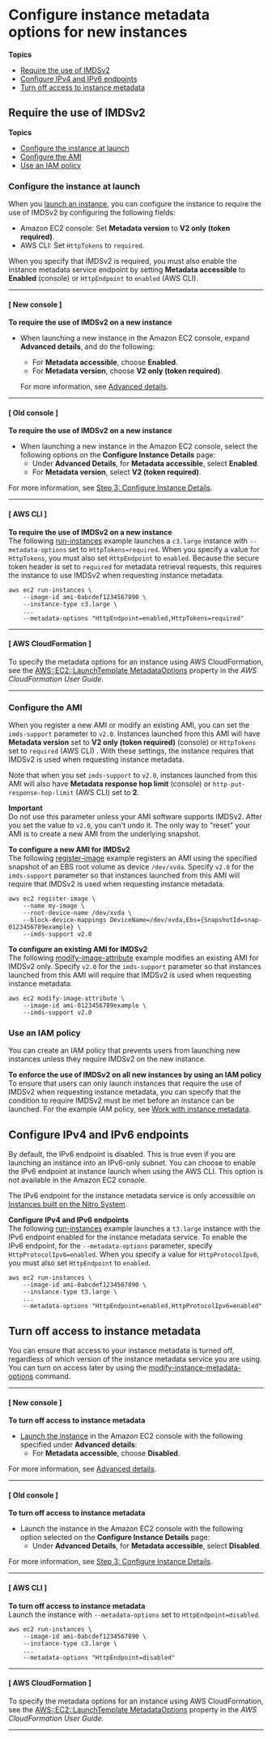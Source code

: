 # Configure instance metadata options for new instances<a name="configuring-IMDS-new-instances"></a>

**Topics**
+ [Require the use of IMDSv2](#configure-IMDS-new-instances)
+ [Configure IPv4 and IPv6 endpoints](#configure-IMDS-new-instances-ipv4-ipv6-endpoints)
+ [Turn off access to instance metadata](#configure-IMDS-new-instances--turn-off-instance-metadata)

## Require the use of IMDSv2<a name="configure-IMDS-new-instances"></a>

**Topics**
+ [Configure the instance at launch](#configure-IMDS-new-instances-instance-settings)
+ [Configure the AMI](#configure-IMDS-new-instances-ami-configuration)
+ [Use an IAM policy](#configure-IMDS-new-instances-iam-policy)

### Configure the instance at launch<a name="configure-IMDS-new-instances-instance-settings"></a>

When you [launch an instance](ec2-launch-instance-wizard.md#liw-quickly-launch-instance), you can configure the instance to require the use of IMDSv2 by configuring the following fields:
+ Amazon EC2 console: Set **Metadata version** to **V2 only \(token required\)**\.
+ AWS CLI: Set `HttpTokens` to `required`\.

When you specify that IMDSv2 is required, you must also enable the instance metadata service endpoint by setting **Metadata accessible** to **Enabled** \(console\) or `HttpEndpoint` to `enabled` \(AWS CLI\)\.

------
#### [ New console ]

**To require the use of IMDSv2 on a new instance**
+ When launching a new instance in the Amazon EC2 console, expand **Advanced details**, and do the following:
  + For **Metadata accessible**, choose **Enabled**\.
  + For **Metadata version**, choose **V2 only \(token required\)**\.

  For more information, see [Advanced details](ec2-launch-instance-wizard.md#liw-advanced-details)\.

------
#### [ Old console ]

**To require the use of IMDSv2 on a new instance**
+ When launching a new instance in the Amazon EC2 console, select the following options on the **Configure Instance Details** page:
  + Under **Advanced Details**, for **Metadata accessible**, select **Enabled**\.
  + For **Metadata version**, select **V2 \(token required\)**\.

For more information, see [Step 3: Configure Instance Details](launching-instance.md#configure_instance_details_step)\.

------
#### [ AWS CLI ]

**To require the use of IMDSv2 on a new instance**  
The following [run\-instances](https://docs.aws.amazon.com/cli/latest/reference/ec2/run-instances.html) example launches a `c3.large` instance with `--metadata-options` set to `HttpTokens=required`\. When you specify a value for `HttpTokens`, you must also set `HttpEndpoint` to `enabled`\. Because the secure token header is set to `required` for metadata retrieval requests, this requires the instance to use IMDSv2 when requesting instance metadata\.

```
aws ec2 run-instances \
    --image-id ami-0abcdef1234567890 \
    --instance-type c3.large \
	...
    --metadata-options "HttpEndpoint=enabled,HttpTokens=required"
```

------
#### [ AWS CloudFormation ]

To specify the metadata options for an instance using AWS CloudFormation, see the [AWS::EC2::LaunchTemplate MetadataOptions](https://docs.aws.amazon.com/AWSCloudFormation/latest/UserGuide/aws-properties-ec2-launchtemplate-launchtemplatedata-metadataoptions.html) property in the *AWS CloudFormation User Guide*\. 

------

### Configure the AMI<a name="configure-IMDS-new-instances-ami-configuration"></a>

When you register a new AMI or modify an existing AMI, you can set the `imds-support` parameter to `v2.0`\. Instances launched from this AMI will have **Metadata version** set to **V2 only \(token required\)** \(console\) or `HttpTokens` set to `required` \(AWS CLI\) \. With these settings, the instance requires that IMDSv2 is used when requesting instance metadata\.

Note that when you set `imds-support` to `v2.0`, instances launched from this AMI will also have **Metadata response hop limit** \(console\) or `http-put-response-hop-limit` \(AWS CLI\) set to **2**\.

**Important**  
Do not use this parameter unless your AMI software supports IMDSv2\. After you set the value to `v2.0`, you can't undo it\. The only way to "reset" your AMI is to create a new AMI from the underlying snapshot\.

**To configure a new AMI for IMDSv2**  
The following [register\-image](https://docs.aws.amazon.com/cli/latest/reference/ec2/register-image.html) example registers an AMI using the specified snapshot of an EBS root volume as device `/dev/xvda`\. Specify `v2.0` for the `imds-support` parameter so that instances launched from this AMI will require that IMDSv2 is used when requesting instance metadata\.

```
aws ec2 register-image \
    --name my-image \
    --root-device-name /dev/xvda \
    --block-device-mappings DeviceName=/dev/xvda,Ebs={SnapshotId=snap-0123456789example} \
    --imds-support v2.0
```

**To configure an existing AMI for IMDSv2**  
The following [modify\-image\-attribute](https://docs.aws.amazon.com/cli/latest/reference/ec2/modify-image-attribute.html) example modifies an existing AMI for IMDSv2 only\. Specify `v2.0` for the `imds-support` parameter so that instances launched from this AMI will require that IMDSv2 is used when requesting instance metadata\.

```
aws ec2 modify-image-attribute \
    --image-id ami-0123456789example \
    --imds-support v2.0
```

### Use an IAM policy<a name="configure-IMDS-new-instances-iam-policy"></a>

You can create an IAM policy that prevents users from launching new instances unless they require IMDSv2 on the new instance\.

**To enforce the use of IMDSv2 on all new instances by using an IAM policy**  
To ensure that users can only launch instances that require the use of IMDSv2 when requesting instance metadata, you can specify that the condition to require IMDSv2 must be met before an instance can be launched\. For the example IAM policy, see [Work with instance metadata](ExamplePolicies_EC2.md#iam-example-instance-metadata)\.

## Configure IPv4 and IPv6 endpoints<a name="configure-IMDS-new-instances-ipv4-ipv6-endpoints"></a>

By default, the IPv6 endpoint is disabled\. This is true even if you are launching an instance into an IPv6\-only subnet\. You can choose to enable the IPv6 endpoint at instance launch when using the AWS CLI\. This option is not available in the Amazon EC2 console\.

The IPv6 endpoint for the instance metadata service is only accessible on [Instances built on the Nitro System](instance-types.md#ec2-nitro-instances)\.

**Configure IPv4 and IPv6 endpoints**  
The following [run\-instances](https://docs.aws.amazon.com/cli/latest/reference/ec2/run-instances.html) example launches a `t3.large` instance with the IPv6 endpoint enabled for the instance metadata service\. To enable the IPv6 endpoint, for the `--metadata-options` parameter, specify `HttpProtocolIpv6=enabled`\. When you specify a value for `HttpProtocolIpv6`, you must also set `HttpEndpoint` to `enabled`\.

```
aws ec2 run-instances \
    --image-id ami-0abcdef1234567890 \
    --instance-type t3.large \
    ...
    --metadata-options "HttpEndpoint=enabled,HttpProtocolIpv6=enabled"
```

## Turn off access to instance metadata<a name="configure-IMDS-new-instances--turn-off-instance-metadata"></a>

You can ensure that access to your instance metadata is turned off, regardless of which version of the instance metadata service you are using\. You can turn on access later by using the [modify\-instance\-metadata\-options](https://docs.aws.amazon.com/cli/latest/reference/ec2/modify-instance-metadata-options.html) command\.

------
#### [ New console ]

**To turn off access to instance metadata**
+ [Launch the instance](ec2-launch-instance-wizard.md#liw-quickly-launch-instance) in the Amazon EC2 console with the following specified under **Advanced details**:
  + For **Metadata accessible**, choose **Disabled**\.

For more information, see [Advanced details](ec2-launch-instance-wizard.md#liw-advanced-details)\.

------
#### [ Old console ]

**To turn off access to instance metadata**
+ Launch the instance in the Amazon EC2 console with the following option selected on the **Configure Instance Details** page:
  + Under **Advanced Details**, for **Metadata accessible**, select **Disabled**\.

For more information, see [Step 3: Configure Instance Details](launching-instance.md#configure_instance_details_step)\.

------
#### [ AWS CLI ]

**To turn off access to instance metadata**  
Launch the instance with `--metadata-options` set to `HttpEndpoint=disabled`\.

```
aws ec2 run-instances \
    --image-id ami-0abcdef1234567890 \
    --instance-type c3.large \
    ... 
    --metadata-options "HttpEndpoint=disabled"
```

------
#### [ AWS CloudFormation ]

To specify the metadata options for an instance using AWS CloudFormation, see the [AWS::EC2::LaunchTemplate MetadataOptions](https://docs.aws.amazon.com/AWSCloudFormation/latest/UserGuide/aws-properties-ec2-launchtemplate-launchtemplatedata-metadataoptions.html) property in the *AWS CloudFormation User Guide*\. 

------